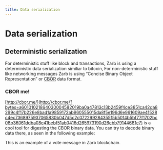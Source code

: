 ```yaml
---
title: Data serialization
---
```


# Data serialization

## Deterministic serialization

For deterministic stuff like block and transactions, Zarb is using a deterministic data
serialization similiar to bitcoin, For non-deterministic stuff like networking messages Zarb is
using “Concise Binary Object Representation” or [CBOR](https://tools.ietf.org/html/rfc7049) data
format.

### CBOR me!

[http://cbor.me/](http://cbor.me/?bytes=a60101021864030004582019ba0a47813c13b2459f4ce3851ca42da8299c4f17b226e8bad1a9859172ab960555015da8f5e196d6e961609ae41528c4ec7368975937065830b047d5c2c072299284355f5b5014b5bf77f1702bc08b36061ddba08e41bebf51ab0416d265973190d26cbb79144681e7)
is a cool tool for digesting the CBOR binary data. You can try to decode binary data there, as seen
in the following example:

<hexdump bytes="a60101021864030004582019ba0a47813c13b2459f4ce3851ca42da8299c4f17b226e8bad1a9859172ab960555015da8f5e196d6e961609ae41528c4ec7368975937065830b047d5c2c072299284355f5b5014b5bf77f1702bc08b36061ddba08e41bebf51ab0416d265973190d26cbb79144681e7" />

This is an example of a vote message in Zarb blockchain.
